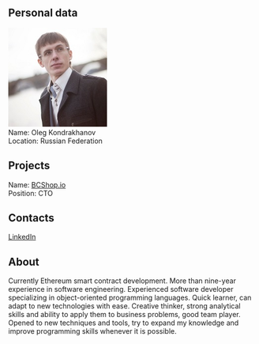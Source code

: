 ## Personal data
![oleg kondrakhanov photo](photo/oleg_kondrakhanov.jpg)  
Name:   Oleg Kondrakhanov  
Location: Russian Federation  
## Projects 
Name: [BCShop.io](../projects/bcshop_io.md)  
Position: CTO   
## Contacts
[LinkedIn](https://www.linkedin.com/in/oleg-kondrakhanov-0142b114a/)      
## About
Currently Ethereum smart contract development. 
More than nine-year experience in software engineering. 
Experienced software developer specializing in object-oriented programming languages. Quick learner, can adapt to new technologies with ease. Creative thinker, strong analytical skills and ability to apply them to business problems, good team player. Opened to new techniques and tools, try to expand my knowledge and improve programming skills whenever it is possible.
